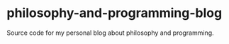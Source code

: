 # philosophy-and-programming-blog

Source code for my personal blog about philosophy and programming.
